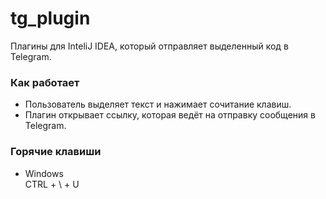 # tg_plugin
Плагины для InteliJ IDEA, который отправляет выделенный код в Telegram.

### Как работает
* Пользователь выделяет текст и нажимает сочитание клавиш.
* Плагин открывает ссылку, которая ведёт на отправку сообщения в Telegram.

### Горячие клавиши
* Windows<br>
CTRL + \ + U<br>